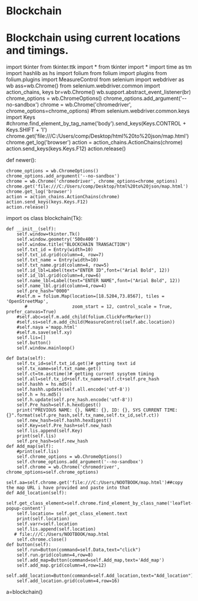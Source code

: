 # Blockchain
# Blockchain using current locations and timings.



import tkinter 
from tkinter.ttk import *
from tkinter import  *
import time as tm
import hashlib as hs
import folium
from folium import plugins
from folium.plugins import MeasureControl
from selenium import webdriver as wb
ass=wb.Chrome()
from selenium.webdriver.common import action_chains, keys
br=wb.Chrome()
wb.support.abstract_event_listener(br)
chrome_options = wb.ChromeOptions()
chrome_options.add_argument('--no-sandbox')
chrome = wb.Chrome('chromedriver', chrome_options=chrome_options)
#from selenium.webdriver.common.keys import Keys
#chrome.find_element_by_tag_name('body').send_keys(Keys.CONTROL + Keys.SHIFT + 'I')
chrome.get('file:///C:/Users/comp/Desktop/html%20to%20json/map.html')
chrome.get_log('browser')
action = action_chains.ActionChains(chrome)
action.send_keys(keys.Keys.F12)
action.release()


def newer():

    chrome_options = wb.ChromeOptions()
    chrome_options.add_argument('--no-sandbox')
    chrome = wb.Chrome('chromedriver', chrome_options=chrome_options)
    chrome.get('file:///C:/Users/comp/Desktop/html%20to%20json/map.html')
    chrome.get_log('browser')
    action = action_chains.ActionChains(chrome)
    action.send_keys(keys.Keys.F12)
    action.release()
    
import os
class blockchain(Tk):   

    def __init__(self):
        self.window=tkinter.Tk()
        self.window.geometry('500x400')
        self.window.title("BLOCKCHAIN TRANSACTION") 
        self.txt_id = Entry(width=10) 
        self.txt_id.grid(column=4, row=7)
        self.txt_name = Entry(width=10) 
        self.txt_name.grid(column=4, row=5)        
        self.id_lbl=Label(text="ENTER ID",font=("Arial Bold", 12))
        self.id_lbl.grid(column=4,row=6)               
        self.name_lbl=Label(text="ENTER NAME",font=("Arial Bold", 12))
        self.name_lbl.grid(column=4,row=4)
        self.pre_hash="0000" 
        #self.m = folium.Map(location=[18.5204,73.8567], tiles = 'OpenStreetMap',
           #                 zoom_start = 12, control_scale = True, prefer_canvas=True)
        #self.abc=self.m.add_child(folium.ClickForMarker())
        #self.ss=self.m.add_child(MeasureControl(self.abc.location))
        #self.naya ='mapp.html'
        #self.m.save(self.xy)         
        self.lis=[]
        self.button() 
        self.window.mainloop()
        
    def Data(self):
        self.tx_id=self.txt_id.get()# getting text id
        self.tx_name=self.txt_name.get()
        self.ct=tm.asctime()# getting current sysytem timing
        self.all=self.tx_id+self.tx_name+self.ct+self.pre_hash
        self.hashh = hs.md5()
        self.hashh.update(self.all.encode('utf-8'))
        self.h = hs.md5()
        self.h.update(self.pre_hash.encode('utf-8'))
        self.Pre_hash=self.h.hexdigest()
        print("PREVIOUS NAME: {}, NAME: {}, ID: {}, SYS CURRENT TIME: {}".format(self.pre_hash,self.tx_name,self.tx_id,self.ct))
        self.new_hash=self.hashh.hexdigest() 
        self.Key=self.Pre_hash+self.new_hash
        self.lis.append(self.Key)
        print(self.lis)
        self.pre_hash=self.new_hash     
    def Add_map(self):
        #print(self.lis) 
        self.chrome_options = wb.ChromeOptions()
        self.chrome_options.add_argument('--no-sandbox')
        self.chrome = wb.Chrome('chromedriver', chrome_options=self.chrome_options)
        self.aa=self.chrome.get('file:///C:/Users/NOOTBOOK/map.html')##copy the map URL i have provided and paste into that
    def Add_location(self):
        self.get_class_element=self.chrome.find_element_by_class_name('leaflet-popup-content')
        self.location= self.get_class_element.text
        print(self.location) 
        self.varr=self.location
        self.lis.append(self.location)
       # file:///C:/Users/NOOTBOOK/map.html
        self.chrome.close()     
    def button(self):        
        self.run=Button(command=self.Data,text="click")
        self.run.grid(column=4,row=8) 
        self.add_map=Button(command=self.Add_map,text='Add_map')
        self.add_map.grid(column=4,row=12)
        self.add_location=Button(command=self.Add_location,text="Add_location")
        self.add_location.grid(column=4,row=16)


a=blockchain()
